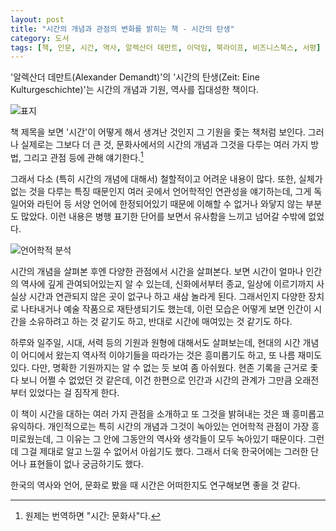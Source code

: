 ```yaml
---
layout: post
title: "시간의 개념과 관점의 변화를 밝히는 책 - 시간의 탄생"
category: 도서
tags: [책, 인문, 시간, 역사, 알렉산더 데만트, 이덕임, 북라이프, 비즈니스북스, 서평]
---
```


'알렉산더 데만트(Alexander Demandt)'의
'시간의 탄생(Zeit: Eine Kulturgeschichte)'는
시간의 개념과 기원, 역사를 집대성한 책이다.

![표지](https://lh3.googleusercontent.com/-upU0kSAPQug/Wl0xD-V0MQI/AAAAAAAAdo0/zoxz9ZXj32Yj4BvoUp961Ulwl_nHX_kIgCE0YBhgL/s480/zeit-eine-kulturgeschichte-book.jpg)

책 제목을 보면 '시간'이 어떻게 해서 생겨난 것인지
그 기원을 좇는 책처럼 보인다.
그러나 실제로는 그보다 더 큰 것,
문화사에서의 시간의 개념과 그것을 다루는 여러 가지 방법, 그리고 관점 등에 관해 얘기한다.[^1]

[^1]: 원제는 번역하면 "시간: 문화사"다.

그래서 다소 (특히 시간의 개념에 대해서) 철할적이고 어려운 내용이 많다.
또한, 실체가 없는 것을 다루는 특징 때문인지
여러 곳에서 언어학적인 연관성을 얘기하는데,
그게 독일어와 라틴어 등 서양 언어에 한정되어있기 때문에
이해할 수 없거나 와닿지 않는 부분도 많았다.
이런 내용은 병행 표기한 단어를 보면서 유사함을 느끼고 넘어갈 수밖에 없었다.

![언어학적 분석](https://lh3.googleusercontent.com/gld6cudk8gKuALAKSwsQOtQs4PRM9eLaT239Gu2kwNA_UMoUeXfEnbZwLRCI_LW7OV3V3CMcq7zt0g=s560 "언어적인 얘기는 서로 달라 잘 와닿지 않는다.")

시간의 개념을 살펴본 후엔 다양한 관점에서 시간을 살펴본다.
보면 시간이 얼마나 인간의 역사에 깊게 관여되어있는지 알 수 있는데,
신화에서부터 종교, 일상에 이르기까지 사실상 시간과 연관되지 않은 곳이 없구나 하고 새삼 놀라게 된다.
그래서인지 다양한 장치로 나타내거나 예술 작품으로 재탄생되기도 했는데,
이런 모습은 어떻게 보면 인간이 시간을 소유하려고 하는 것 같기도 하고,
반대로 시간에 매여있는 것 같기도 하다.

하루와 일주일, 시대, 서력 등의 기원과 원형에 대해서도 살펴보는데,
현대의 시간 개념이 어디에서 왔는지 역사적 이야기들을 따라가는 것은 흥미롭기도 하고,
또 나름 재미도 있다.
다만, 명확한 기원까지는 알 수 없는 듯 보여 좀 아쉬웠다.
현존 기록을 근거로 좇다 보니 어쩔 수 없었던 것 같은데,
이건 한편으로 인간과 시간의 관계가 그만큼 오래전부터 있었다는 걸 짐작게 한다.

이 책이 시간을 대하는 여러 가지 관점을 소개하고 또 그것을 밝혀내는 것은 꽤 흥미롭고 유익하다.
개인적으로는 특히 시간의 개념과 그것이 녹아있는 언어학적 관점이 가장 흥미로웠는데,
그 이유는 그 안에 그동안의 역사와 생각들이 모두 녹아있기 때문이다.
그런데 그걸 제대로 알고 느낄 수 없어서 아쉽기도 했다.
그래서 더욱 한국어에는 그러한 단어나 표현들이 없나 궁금하기도 했다.

한국의 역사와 언어, 문화로 봤을 때 시간은 어떠한지도 연구해보면 좋을 것 같다.
